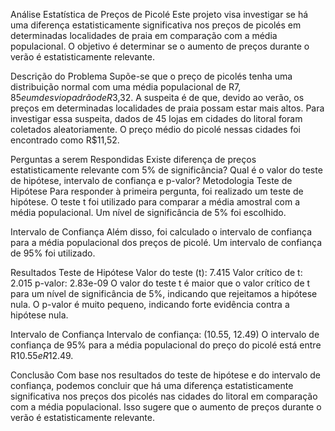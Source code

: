 Análise Estatística de Preços de Picolé
Este projeto visa investigar se há uma diferença estatisticamente significativa nos preços de picolés em determinadas localidades de praia em comparação com a média populacional. O objetivo é determinar se o aumento de preços durante o verão é estatisticamente relevante.

Descrição do Problema
Supõe-se que o preço de picolés tenha uma distribuição normal com uma média populacional de R$7,85 e um desvio padrão de R$3,32. A suspeita é de que, devido ao verão, os preços em determinadas localidades de praia possam estar mais altos. Para investigar essa suspeita, dados de 45 lojas em cidades do litoral foram coletados aleatoriamente. O preço médio do picolé nessas cidades foi encontrado como R$11,52.

Perguntas a serem Respondidas
Existe diferença de preços estatisticamente relevante com 5% de significância?
Qual é o valor do teste de hipótese, intervalo de confiança e p-valor?
Metodologia
Teste de Hipótese
Para responder à primeira pergunta, foi realizado um teste de hipótese. O teste t foi utilizado para comparar a média amostral com a média populacional. Um nível de significância de 5% foi escolhido.

Intervalo de Confiança
Além disso, foi calculado o intervalo de confiança para a média populacional dos preços de picolé. Um intervalo de confiança de 95% foi utilizado.

Resultados
Teste de Hipótese
Valor do teste (t): 7.415
Valor crítico de t: 2.015
p-valor: 2.83e-09
O valor do teste t é maior que o valor crítico de t para um nível de significância de 5%, indicando que rejeitamos a hipótese nula. O p-valor é muito pequeno, indicando forte evidência contra a hipótese nula.

Intervalo de Confiança
Intervalo de confiança: (10.55, 12.49)
O intervalo de confiança de 95% para a média populacional do preço do picolé está entre R$10.55 e R$12.49.

Conclusão
Com base nos resultados do teste de hipótese e do intervalo de confiança, podemos concluir que há uma diferença estatisticamente significativa nos preços dos picolés nas cidades do litoral em comparação com a média populacional. Isso sugere que o aumento de preços durante o verão é estatisticamente relevante.
